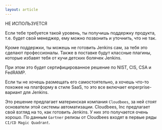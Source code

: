 ```yaml
---
layout: article
---
```

НЕ ИСПОЛЬЗУЕТСЯ

Если тебе требуется такой уровень, ты получишь поддержку продукта, т.е. будет свой менеджер, ему можно позвонить и уточнить, что не так.

Кроме поддержки, ты можешь не готовить Jenkins сам, за тебя это сделают профессионалы. Также в поставке будут классные плагины, которые избавят тебя от кучи детских болячек Jenkins.

При этом это будет сертифицированное решение по NIST, CIS, CSA и FedRAMP.

Если ты не хочешь размещать его самостоятельно, а хочешь что-то похожее на платформу в стиле SaaS, то это все включает enperprise-вариант для Jenkins.

Это решение предлагает материнская компания `Сloudbees`, за ней стоят основатели этой системы автоматизации. Сloudbees, Inc предлагает свой взгляд на то, как готовить Jenkins. У них это получается очень хорошо. По данным `Gartner` релизы от Cloudbees входят в первые ряды `CI/CD Magic Quadrant`.
